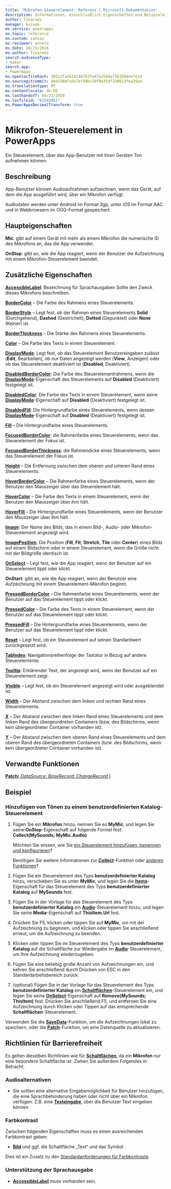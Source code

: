 ```yaml
---
title: 'Mikrofon-Steuerelement: Referenz | Microsoft-Dokumentation'
description: Informationen, einschließlich Eigenschaften und Beispiele, zum Mikrofon-Steuerelement
author: fikaradz
manager: kvivek
ms.service: powerapps
ms.topic: reference
ms.custom: canvas
ms.reviewer: anneta
ms.date: 10/25/2016
ms.author: fikaradz
search.audienceType:
- maker
search.app:
- PowerApps
ms.openlocfilehash: 302c2fad419146f03fe47e25b8a7563564ee7e2d
ms.sourcegitcommit: 4042388fa5e7ef50bc59f9e35df330613fea29ae
ms.translationtype: MT
ms.contentlocale: de-DE
ms.lasthandoff: 04/23/2019
ms.locfileid: "61543951"
ms.PowerAppsDecimalTransform: true
---
```

# <a name="microphone-control-in-powerapps"></a>Mikrofon-Steuerelement in PowerApps
Ein Steuerelement, über das App-Benutzer mit ihren Geräten Ton aufnehmen können.

## <a name="description"></a>Beschreibung
App-Benutzer können Audioaufnahmen aufzeichnen, wenn das Gerät, auf dem die App ausgeführt wird, über ein Mikrofon verfügt.

Audiodaten werden unter Android im Format 3gp, unter iOS im Format AAC und in Webbrowsern im OGG-Format gespeichert.

## <a name="key-properties"></a>Haupteigenschaften
**Mic**: gibt auf einem Gerät mit mehr als einem Mikrofon die numerische ID des Mikrofons an, das die App verwendet.

**OnStop**: gibt an, wie die App reagiert, wenn der Benutzer die Aufzeichnung mit einem Mikrofon-Steuerelement beendet.

## <a name="additional-properties"></a>Zusätzliche Eigenschaften
**[AccessibleLabel](properties-accessibility.md)**: Bezeichnung für Sprachausgaben Sollte den Zweck dieses Mikrofons beschreiben.

**[BorderColor](properties-color-border.md)** – Die Farbe des Rahmens eines Steuerelements.

**[BorderStyle](properties-color-border.md)** – Legt fest, ob der Rahmen eines Steuerelements **Solid** (Durchgehend), **Dashed** (Gestrichelt), **Dotted** (Gepunktet) oder **None** (Keiner) ist.

**[BorderThickness](properties-color-border.md)** – Die Stärke des Rahmens eines Steuerelements.

**[Color](properties-color-border.md)** – Die Farbe des Texts in einem Steuerelement.

**[DisplayMode](properties-core.md)**: Legt fest, ob das Steuerelement Benutzereingaben zulässt (**Edit**, Bearbeiten), ob nur Daten angezeigt werden (**View**, Anzeigen) oder ob das Steuerelement deaktiviert ist (**Disabled**, Deaktiviert).

**[DisabledBorderColor](properties-color-border.md)**: Die Farbe des Steuerelementrahmens, wenn die **[DisplayMode](properties-core.md)**-Eigenschaft des Steuerelements auf **Disabled** (Deaktiviert) festgelegt ist.

**[DisabledColor](properties-color-border.md)**: Die Farbe des Texts in einem Steuerelement, wenn seine **[DisplayMode](properties-core.md)**-Eigenschaft auf **Disabled** (Deaktiviert) festgelegt ist.

**[DisabledFill](properties-color-border.md)**: Die Hintergrundfarbe eines Steuerelements, wenn dessen **[DisplayMode](properties-core.md)**-Eigenschaft auf **Disabled** (Deaktiviert) festgelegt ist.

**[Fill](properties-color-border.md)** – Die Hintergrundfarbe eines Steuerelements.

**[FocusedBorderColor](properties-color-border.md)**: die Rahmenfarbe eines Steuerelements, wenn das Steuerelement der Fokus ist.

**[FocusedBorderThickness](properties-color-border.md)**: die Rahmendicke eines Steuerelements, wenn das Steuerelement der Fokus ist.

**[Height](properties-size-location.md)** – Die Entfernung zwischen dem oberen und unteren Rand eines Steuerelements.

**[HoverBorderColor](properties-color-border.md)** – Die Rahmenfarbe eines Steuerelements, wenn der Benutzer den Mauszeiger über das Steuerelement hält.

**[HoverColor](properties-color-border.md)** – Die Farbe des Texts in einem Steuerelement, wenn der Benutzer den Mauszeiger über ihm hält.

**[HoverFill](properties-color-border.md)** – Die Hintergrundfarbe eines Steuerelements, wenn der Benutzer den Mauszeiger über ihm hält.

**[Image](properties-visual.md)**: Der Name des Bilds, das in einem Bild-, Audio- oder Mikrofon-Steuerelement angezeigt wird.

**[ImagePosition](properties-visual.md)**: Die Position (**Fill**, **Fit**, **Stretch**, **Tile** oder **Center**) eines Bilds auf einem Bildschirm oder in einem Steuerelement, wenn die Größe nicht mit der Bildgröße identisch ist.

**[OnSelect](properties-core.md)** – Legt fest, wie die App reagiert, wenn der Benutzer auf ein Steuerelement tippt oder klickt.

**OnStart**: gibt an, wie die App reagiert, wenn der Benutzer eine Aufzeichnung mit einem Steuerelement-Mikrofon beginnt.

**[PressedBorderColor](properties-color-border.md)** – Die Rahmenfarbe eines Steuerelements, wenn der Benutzer auf das Steuerelement tippt oder klickt.

**[PressedColor](properties-color-border.md)** – Die Farbe des Texts in einem Steuerelement, wenn der Benutzer auf das Steuerelement tippt oder klickt.

**[PressedFill](properties-color-border.md)** – Die Hintergrundfarbe eines Steuerelements, wenn der Benutzer auf das Steuerelement tippt oder klickt.

**[Reset](properties-core.md)** – Legt fest, ob ein Steuerelement auf seinen Standardwert zurückgesetzt wird.

**[TabIndex](properties-accessibility.md)**: Navigationsreihenfolge der Tastatur in Bezug auf andere Steuerelemente.

**[Tooltip](properties-core.md)**: Erklärender Text, der angezeigt wird, wenn der Benutzer auf ein Steuerelement zeigt.

**[Visible](properties-core.md)** – Legt fest, ob ein Steuerelement angezeigt wird oder ausgeblendet ist.

**[Width](properties-size-location.md)** – Der Abstand zwischen dem linken und rechten Rand eines Steuerelements.

**[X](properties-size-location.md)** – Der Abstand zwischen dem linken Rand eines Steuerelements und dem linken Rand des übergeordneten Containers (bzw. des Bildschirms, wenn kein übergeordneter Container vorhanden ist).

**[Y](properties-size-location.md)** – Der Abstand zwischen dem oberen Rand eines Steuerelements und dem oberen Rand des übergeordneten Containers (bzw. des Bildschirms, wenn kein übergeordneter Container vorhanden ist).

## <a name="related-functions"></a>Verwandte Funktionen
[**Patch**( *DataSource*; *BaseRecord*; *ChangeRecord* )](../functions/function-patch.md)

## <a name="example"></a>Beispiel
### <a name="add-sounds-to-a-custom-gallery-control"></a>Hinzufügen von Tönen zu einem benutzerdefinierten Katalog-Steuerelement
1. Fügen Sie ein **Mikrofon** hinzu, nennen Sie es **MyMic**, und legen Sie seine **OnStop**-Eigenschaft auf folgende Formel fest:<br>
   **Collect(MySounds; MyMic.Audio)**

    Möchten Sie wissen, wie Sie [ein Steuerelement hinzufügen, benennen und konfigurieren](../add-configure-controls.md)?

    Benötigen Sie weitere Informationen zur **[Collect](../functions/function-clear-collect-clearcollect.md)**-Funktion oder [anderen Funktionen](../formula-reference.md)?
2. Fügen Sie ein Steuerelement des Typs **benutzerdefinierter Katalog** hinzu, verschieben Sie es unter **MyMic**, und legen Sie die **[Items](properties-core.md)**-Eigenschaft für das Steuerelement des Typs **benutzerdefinierter Katalog** auf **MySounds** fest.
3. Fügen Sie in der Vorlage für das Steuerelement des Typs **benutzerdefinierter Katalog** ein **[Audio](control-audio-video.md)**-Steuerelement hinzu, und legen Sie seine **Media**-Eigenschaft auf **ThisItem.Url** fest.
4. Drücken Sie F5, klicken oder tippen Sie auf **MyMic**, um mit der Aufzeichnung zu beginnen, und klicken oder tippen Sie anschließend erneut, um die Aufzeichnung zu beenden.
5. Klicken oder tippen Sie im Steuerelement des Typs **benutzerdefinierter Katalog** auf die Schaltfläche zur Wiedergabe im **[Audio](control-audio-video.md)**-Steuerelement, um Ihre Aufzeichnung wiederzugeben.
6. Fügen Sie eine beliebig große Anzahl von Aufzeichnungen ein, und kehren Sie anschließend durch Drücken von ESC in den Standardarbeitsbereich zurück.
7. (optional) Fügen Sie in der Vorlage für das Steuerelement des Typs **benutzerdefinierter Katalog** ein **[Schaltflächen](control-button.md)**-Steuerelement ein, und legen Sie seine  **[OnSelect](properties-core.md)**-Eigenschaft auf **Remove(MySounds; ThisItem)** fest. Drücken Sie anschließend F5, und entfernen Sie eine Aufzeichnung durch Klicken oder Tippen auf das entsprechende **Schaltflächen**-Steuerelement.

Verwenden Sie die  **[SaveData](../functions/function-savedata-loaddata.md)**-Funktion, um die Aufzeichnungen lokal zu speichern, oder die  **[Patch](../functions/function-patch.md)**-Funktion, um eine Datenquelle zu aktualisieren.


## <a name="accessibility-guidelines"></a>Richtlinien für Barrierefreiheit
Es gelten dieselben Richtlinien wie für **[Schaltflächen](control-button.md)**, da ein **Mikrofon** nur eine besondere Schaltfläche ist. Ziehen Sie außerdem Folgendes in Betracht:

### <a name="audio-alternatives"></a>Audioalternativen
* Sie sollten eine alternative Eingabemöglichkeit für Benutzer hinzufügen, die eine Sprachbehinderung haben oder nicht über ein Mikrofon verfügen. Z.B. eine **[Texteingabe](control-text-input.md)**, über die Benutzer Text eingeben können

### <a name="color-contrast"></a>Farbkontrast
Zwischen folgenden Eigenschaften muss es einen ausreichenden Farbkontrast geben:
* **[Bild](properties-visual.md)** und ggf. die Schaltfläche „Text“ und das Symbol

Dies ist ein Zusatz zu den [Standardanforderungen für Farbkontraste](../accessible-apps-color.md).

### <a name="screen-reader-support"></a>Unterstützung der Sprachausgabe
* **[AccessibleLabel](properties-accessibility.md)** muss vorhanden sein.
